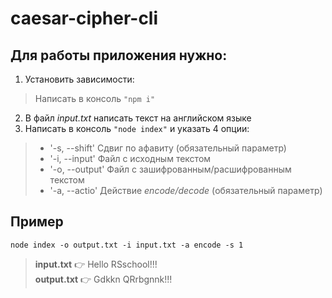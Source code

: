 # caesar-cipher-cli
## Для работы приложения нужно:
1. Установить зависимости:
> Написать в консоль ```"npm i"```
2. В файл *input.txt* написать текст на английском языке
3. Написать в консоль ```"node index"``` и указать 4 опции:
> * '-s, --shift' Сдвиг по афавиту (обязательный параметр)
> * '-i, --input' Файл с исходным текстом
> * '-o, --output' Файл с зашифрованным/расшифрованным текстом
> * '-a, --actio' Действие *encode/decode* (обязательный параметр)
## Пример
```node index -o output.txt -i input.txt -a encode -s 1```
> **input.txt** 👉 Hello RSschool!!!   
> **output.txt** 👉 Gdkkn QRrbgnnk!!!